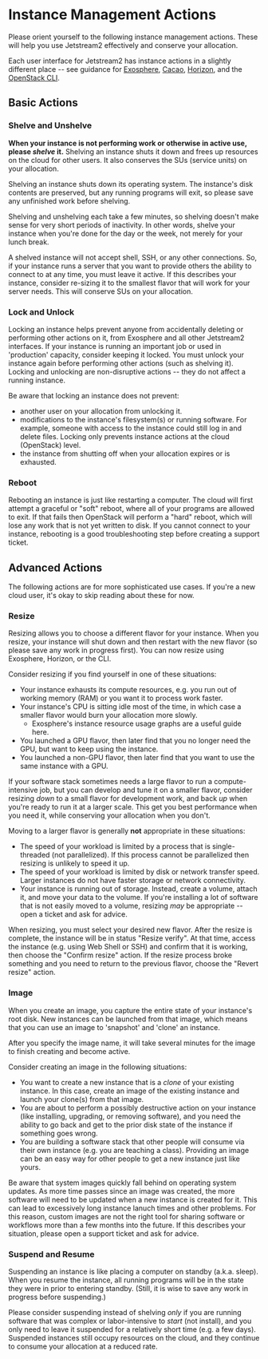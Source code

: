 # Instance Management Actions

Please orient yourself to the following instance management actions. These will help you use Jetstream2 effectively and conserve your allocation.

Each user interface for Jetstream2 has instance actions in a slightly different place -- see guidance for [Exosphere](../ui/exo/manage.md), [Cacao](../ui/cacao/manage.md), [Horizon](../ui/horizon/manage.md), and the [OpenStack CLI](../ui/cli/manage.md).

## Basic Actions

### Shelve and Unshelve

**When your instance is not performing work or otherwise in active use, please _shelve_ it.** Shelving an instance shuts it down and frees up resources on the cloud for other users. It also conserves the SUs (service units) on your allocation.

Shelving an instance shuts down its operating system. The instance's disk contents are preserved, but any running programs will exit, so please save any unfinished work before shelving.

Shelving and unshelving each take a few minutes, so shelving doesn't make sense for very short periods of inactivity. In other words, shelve your instance when you're done for the day or the week, not merely for your lunch break.

A shelved instance will not accept shell, SSH, or any other connections.  So, if your instance runs a server that you want to provide others the ability to connect to at any time, you must leave it active. If this describes your instance, consider re-sizing it to the smallest flavor that will work for your server needs. This will conserve SUs on your allocation.

### Lock and Unlock

Locking an instance helps prevent anyone from accidentally deleting or performing other actions on it, from Exosphere and all other Jetstream2 interfaces. If your instance is running an important job or used in 'production' capacity, consider keeping it locked. You must unlock your instance again before performing other actions (such as shelving it). Locking and unlocking are non-disruptive actions -- they do not affect a running instance.

Be aware that locking an instance does not prevent:

- another user on your allocation from unlocking it.
- modifications to the instance's filesystem(s) or running software. For example, someone with access to the instance could still log in and delete files. Locking only prevents instance actions at the cloud (OpenStack) level.
- the instance from shutting off when your allocation expires or is exhausted.

### Reboot

Rebooting an instance is just like restarting a computer. The cloud will first attempt a graceful or "soft" reboot, where all of your programs are allowed to exit. If that fails then OpenStack will perform a "hard" reboot, which will lose any work that is not yet written to disk. If you cannot connect to your instance, rebooting is a good troubleshooting step before creating a support ticket.

## Advanced Actions

The following actions are for more sophisticated use cases. If you're a new cloud user, it's okay to skip reading about these for now.

### Resize

Resizing allows you to choose a different flavor for your instance. When you resize, your instance will shut down and then restart with the new flavor (so please save any work in progress first). You can now resize using Exosphere, Horizon, or the CLI.

Consider resizing if you find yourself in one of these situations:

- Your instance exhausts its compute resources, e.g. you run out of working memory (RAM) or you want it to process work faster.
- Your instance's CPU is sitting idle most of the time, in which case a smaller flavor would burn your allocation more slowly.
    - Exosphere's instance resource usage graphs are a useful guide here.
- You launched a GPU flavor, then later find that you no longer need the GPU, but want to keep using the instance.
- You launched a non-GPU flavor, then later find that you want to use the same instance with a GPU.

If your software stack sometimes needs a large flavor to run a compute-intensive job, but you can develop and tune it on a smaller flavor, consider resizing _down_ to a small flavor for development work, and back _up_ when you're ready to run it at a larger scale. This get you best performance when you need it, while conserving your allocation when you don't.

Moving to a larger flavor is generally **not** appropriate in these situations:

- The speed of your workload is limited by a process that is single-threaded (not parallelized). If this process cannot be parallelized then resizing is unlikely to speed it up.
- The speed of your workload is limited by disk or network transfer speed. Larger instances do not have faster storage or network connectivity.
- Your instance is running out of storage. Instead, create a volume, attach it, and move your data to the volume. If you're installing a lot of software that is not easily moved to a volume, resizing _may_ be appropriate -- open a ticket and ask for advice.

When resizing, you must select your desired new flavor. After the resize is complete, the instance will be in status "Resize verify". At that time, access the instance (e.g. using Web Shell or SSH) and confirm that it is working, then choose the "Confirm resize" action. If the resize process broke something and you need to return to the previous flavor, choose the "Revert resize" action.

### Image <a name="Image"></a>

When you create an image, you capture the entire state of your instance's root disk. New instances can be launched from that image, which means that you can use an image to 'snapshot' and 'clone' an instance.

After you specify the image name, it will take several minutes for the image to finish creating and become active.

Consider creating an image in the following situations:

- You want to create a new instance that is a _clone_ of your existing instance. In this case, create an image of the existing instance and launch your clone(s) from that image.
- You are about to perform a possibly destructive action on your instance (like installing, upgrading, or removing software), and you need the ability to go back and get to the prior disk state of the instance if something goes wrong.
- You are building a software stack that other people will consume via their own instance (e.g. you are teaching a class). Providing an image can be an easy way for other people to get a new instance just like yours.

Be aware that system images quickly fall behind on operating system updates. As more time passes since an image was created, the more software will need to be updated when a new instance is created for it. This can lead to excessively long instance lanuch times and other problems. For this reason, custom images are not the right tool for sharing software or workflows more than a few months into the future. If this describes your situation, please open a support ticket and ask for advice.

### Suspend and Resume

Suspending an instance is like placing a computer on standby (a.k.a. sleep). When you resume the instance, all running programs will be in the state they were in prior to entering standby. (Still, it is wise to save any work in progress before suspending.)

Please consider suspending instead of shelving _only_ if you are running software that was complex or labor-intensive to _start_ (not install), and you only need to leave it suspended for a relatively short time (e.g. a few days). Suspended instances still occupy resources on the cloud, and they continue to consume your allocation at a reduced rate.
